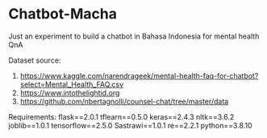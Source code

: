 # Chatbot-Macha
Just an experiment to build a chatbot in Bahasa Indonesia for mental health QnA

Dataset source:
1) https://www.kaggle.com/narendrageek/mental-health-faq-for-chatbot?select=Mental_Health_FAQ.csv
2) https://www.intothelightid.org
3) https://github.com/nbertagnolli/counsel-chat/tree/master/data

Requirements:
flask==2.0.1
tflearn==0.5.0
keras==2.4.3
nltk==3.6.2
joblib==1.0.1
tensorflow==2.5.0
Sastrawi==1.0.1
re==2.2.1
python==3.8.10
